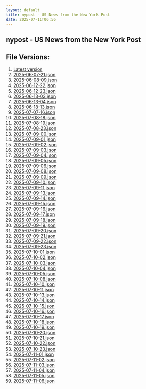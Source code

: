 ```yaml
---
layout: default
title: nypost - US News from the New York Post
date: 2025-07-11T06:56
---
```


## nypost - US News from the New York Post

<div id="data-chart"></div>
<div id="data-table"></div>
<script>
document.addEventListener('DOMContentLoaded', function(){
  document.getElementById('data-table').textContent = 'This source isn't supported for tables yet.';
});
</script>

## File Versions:
1. [Latest version](./latest.json)
2. [2025-06-07-21.json](./2025-06-07-21.json)
3. [2025-06-08-09.json](./2025-06-08-09.json)
4. [2025-06-12-22.json](./2025-06-12-22.json)
5. [2025-06-12-23.json](./2025-06-12-23.json)
6. [2025-06-13-03.json](./2025-06-13-03.json)
7. [2025-06-13-04.json](./2025-06-13-04.json)
8. [2025-06-18-13.json](./2025-06-18-13.json)
9. [2025-07-07-16.json](./2025-07-07-16.json)
10. [2025-07-08-18.json](./2025-07-08-18.json)
11. [2025-07-08-19.json](./2025-07-08-19.json)
12. [2025-07-08-23.json](./2025-07-08-23.json)
13. [2025-07-09-00.json](./2025-07-09-00.json)
14. [2025-07-09-01.json](./2025-07-09-01.json)
15. [2025-07-09-02.json](./2025-07-09-02.json)
16. [2025-07-09-03.json](./2025-07-09-03.json)
17. [2025-07-09-04.json](./2025-07-09-04.json)
18. [2025-07-09-05.json](./2025-07-09-05.json)
19. [2025-07-09-06.json](./2025-07-09-06.json)
20. [2025-07-09-08.json](./2025-07-09-08.json)
21. [2025-07-09-09.json](./2025-07-09-09.json)
22. [2025-07-09-10.json](./2025-07-09-10.json)
23. [2025-07-09-11.json](./2025-07-09-11.json)
24. [2025-07-09-13.json](./2025-07-09-13.json)
25. [2025-07-09-14.json](./2025-07-09-14.json)
26. [2025-07-09-15.json](./2025-07-09-15.json)
27. [2025-07-09-16.json](./2025-07-09-16.json)
28. [2025-07-09-17.json](./2025-07-09-17.json)
29. [2025-07-09-18.json](./2025-07-09-18.json)
30. [2025-07-09-19.json](./2025-07-09-19.json)
31. [2025-07-09-20.json](./2025-07-09-20.json)
32. [2025-07-09-21.json](./2025-07-09-21.json)
33. [2025-07-09-22.json](./2025-07-09-22.json)
34. [2025-07-09-23.json](./2025-07-09-23.json)
35. [2025-07-10-01.json](./2025-07-10-01.json)
36. [2025-07-10-02.json](./2025-07-10-02.json)
37. [2025-07-10-03.json](./2025-07-10-03.json)
38. [2025-07-10-04.json](./2025-07-10-04.json)
39. [2025-07-10-05.json](./2025-07-10-05.json)
40. [2025-07-10-08.json](./2025-07-10-08.json)
41. [2025-07-10-10.json](./2025-07-10-10.json)
42. [2025-07-10-11.json](./2025-07-10-11.json)
43. [2025-07-10-13.json](./2025-07-10-13.json)
44. [2025-07-10-14.json](./2025-07-10-14.json)
45. [2025-07-10-15.json](./2025-07-10-15.json)
46. [2025-07-10-16.json](./2025-07-10-16.json)
47. [2025-07-10-17.json](./2025-07-10-17.json)
48. [2025-07-10-18.json](./2025-07-10-18.json)
49. [2025-07-10-19.json](./2025-07-10-19.json)
50. [2025-07-10-20.json](./2025-07-10-20.json)
51. [2025-07-10-21.json](./2025-07-10-21.json)
52. [2025-07-10-22.json](./2025-07-10-22.json)
53. [2025-07-10-23.json](./2025-07-10-23.json)
54. [2025-07-11-01.json](./2025-07-11-01.json)
55. [2025-07-11-02.json](./2025-07-11-02.json)
56. [2025-07-11-03.json](./2025-07-11-03.json)
57. [2025-07-11-04.json](./2025-07-11-04.json)
58. [2025-07-11-05.json](./2025-07-11-05.json)
59. [2025-07-11-06.json](./2025-07-11-06.json)
